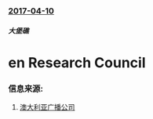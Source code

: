 ### [2017-04-10](/news/2017/04/10/index.md)

##### 大堡礁
# en Research Council 




### 信息来源:

1. [澳大利亚广播公司](http://www.abc.net.au/news/2017-04-10/great-barrier-reef-severe-coral-bleaching-hits-two-thirds/8429662)
